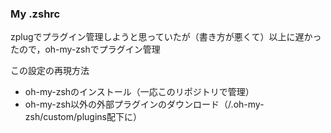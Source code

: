 ### My .zshrc
zplugでプラグイン管理しようと思っていたが（書き方が悪くて）以上に遅かったので，oh-my-zshでプラグイン管理


この設定の再現方法
* oh-my-zshのインストール（一応このリポジトリで管理）
* oh-my-zsh以外の外部プラグインのダウンロード（/.oh-my-zsh/custom/plugins配下に）

